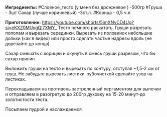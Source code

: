 **Ингредиенты:**
#Слоеное_тесто (у меня без дрожжевое ) -500гр
#Груша - 3шт
Сахар (лучше коричневый) -3ст.л.
#Корица - 0,5 ч.л

**Приготовление:**
https://youtube.com/shorts/5imXNvCD4Ug?si=eKXZ0MUvgQI7XMY_
Тесто немного раскатать. Груши разрезать пополам и вырезать серединки. Вырезать из половинок небольшие дольки (как в видео) или просто сделать частые надрезы вдоль (не дорезайте до конца).

Сахар смешать с корицей и окунуть в смесь груши разрезом, что бы сахар прилип.

Выложить груши на тесто и вырезать по контуру, отступая ~1,5-2 см от груш. Не забудьте вырезать листики. зубочисткой сделайте узор на листиках.

Перекладываем на противень застреленный пергаментом для выпечки и отправляем в разогретую до 200гр духовку на 15-20 минут-до золотистости теста.

Посыпаем пудрой и наслаждаемся